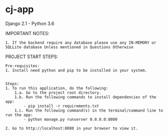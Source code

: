 # cj-app
Django 2.1 - Python 3.6

IMPORTANT NOTES:

    1. If the backend require any database please use any IN-MEMORY or SQLLite database Unless mentioned in Questions Otherwise 

PROJECT START STEPS:

    Pre-requisites:
    1. Install need python and pip to be installed in your system.


    Steps:
    1. To run this application, do the following:
        1.a. Go to the project root directory.
        1.b. Run the following commands to install dependencies of the app:
        	- pip install -r requirements.txt
        1.c. Run the following command(s) in the terminal/command line to run the app:    
            - python manage.py runserver 0.0.0.0:8080
    
    2. Go to http://localhost:8080 in your browser to view it.